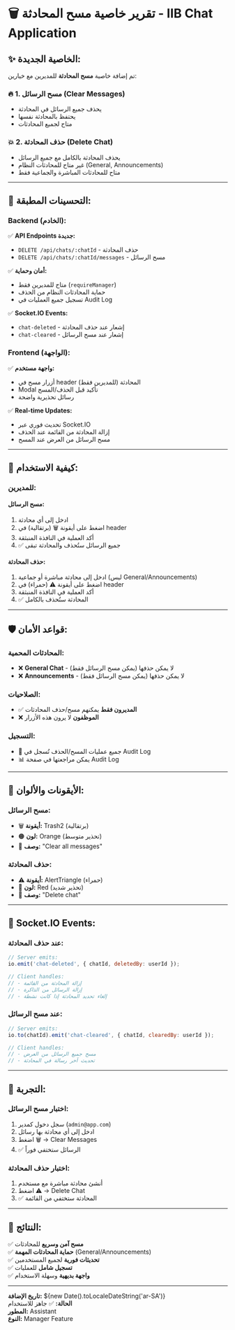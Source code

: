 # 🗑️ تقرير خاصية مسح المحادثة - IIB Chat Application

## ✨ **الخاصية الجديدة:**

تم إضافة خاصية **مسح المحادثة** للمديرين مع خيارين:

### 🔥 **1. مسح الرسائل (Clear Messages)**
- يحذف جميع الرسائل في المحادثة
- يحتفظ بالمحادثة نفسها
- متاح لجميع المحادثات

### 💥 **2. حذف المحادثة (Delete Chat)**
- يحذف المحادثة بالكامل مع جميع الرسائل
- غير متاح للمحادثات النظام (General, Announcements)
- متاح للمحادثات المباشرة والجماعية فقط

---

## 🔧 **التحسينات المطبقة:**

### **Backend (الخادم):**
✅ **API Endpoints جديدة:**
- `DELETE /api/chats/:chatId` - حذف المحادثة
- `DELETE /api/chats/:chatId/messages` - مسح الرسائل

✅ **أمان وحماية:**
- متاح للمديرين فقط (`requireManager`)
- حماية المحادثات النظام من الحذف
- تسجيل جميع العمليات في Audit Log

✅ **Socket.IO Events:**
- `chat-deleted` - إشعار عند حذف المحادثة
- `chat-cleared` - إشعار عند مسح الرسائل

### **Frontend (الواجهة):**
✅ **واجهة مستخدم:**
- أزرار مسح في header المحادثة (للمديرين فقط)
- Modal تأكيد قبل الحذف/المسح
- رسائل تحذيرية واضحة

✅ **Real-time Updates:**
- تحديث فوري عبر Socket.IO
- إزالة المحادثة من القائمة عند الحذف
- مسح الرسائل من العرض عند المسح

---

## 🎨 **كيفية الاستخدام:**

### **للمديرين:**

#### **مسح الرسائل:**
1. ادخل إلى أي محادثة
2. اضغط على أيقونة 🗑️ (برتقالية) في header
3. أكد العملية في النافذة المنبثقة
4. ✅ جميع الرسائل ستُحذف والمحادثة تبقى

#### **حذف المحادثة:**
1. ادخل إلى محادثة مباشرة أو جماعية (ليس General/Announcements)
2. اضغط على أيقونة ⚠️ (حمراء) في header
3. أكد العملية في النافذة المنبثقة
4. ✅ المحادثة ستُحذف بالكامل

---

## 🛡️ **قواعد الأمان:**

### **المحادثات المحمية:**
- ❌ **General Chat** - لا يمكن حذفها (يمكن مسح الرسائل فقط)
- ❌ **Announcements** - لا يمكن حذفها (يمكن مسح الرسائل فقط)

### **الصلاحيات:**
- ✅ **المديرون فقط** يمكنهم مسح/حذف المحادثات
- ❌ **الموظفون** لا يرون هذه الأزرار

### **التسجيل:**
- 📝 جميع عمليات المسح/الحذف تُسجل في Audit Log
- 📊 يمكن مراجعتها في صفحة Audit Log

---

## 🎯 **الأيقونات والألوان:**

### **مسح الرسائل:**
- 🗑️ **أيقونة:** Trash2 (برتقالية)
- 🟠 **لون:** Orange (تحذير متوسط)
- 📝 **وصف:** "Clear all messages"

### **حذف المحادثة:**
- ⚠️ **أيقونة:** AlertTriangle (حمراء)
- 🔴 **لون:** Red (تحذير شديد)
- 📝 **وصف:** "Delete chat"

---

## 🔄 **Socket.IO Events:**

### **عند حذف المحادثة:**
```javascript
// Server emits:
io.emit('chat-deleted', { chatId, deletedBy: userId });

// Client handles:
// - إزالة المحادثة من القائمة
// - إزالة الرسائل من الذاكرة
// - إلغاء تحديد المحادثة إذا كانت نشطة
```

### **عند مسح الرسائل:**
```javascript
// Server emits:
io.to(chatId).emit('chat-cleared', { chatId, clearedBy: userId });

// Client handles:
// - مسح جميع الرسائل من العرض
// - تحديث آخر رسالة في المحادثة
```

---

## 📱 **التجربة:**

### **اختبار مسح الرسائل:**
1. سجل دخول كمدير (`admin@app.com`)
2. ادخل إلى أي محادثة بها رسائل
3. اضغط 🗑️ → Clear Messages
4. ✅ الرسائل ستختفي فوراً

### **اختبار حذف المحادثة:**
1. أنشئ محادثة مباشرة مع مستخدم
2. اضغط ⚠️ → Delete Chat
3. ✅ المحادثة ستختفي من القائمة

---

## 🎉 **النتائج:**

✅ **مسح آمن وسريع** للمحادثات  
✅ **حماية المحادثات المهمة** (General/Announcements)  
✅ **تحديثات فورية** لجميع المستخدمين  
✅ **تسجيل شامل** للعمليات  
✅ **واجهة بديهية** وسهلة الاستخدام  

---

**تاريخ الإضافة:** ${new Date().toLocaleDateString('ar-SA')}  
**الحالة:** ✅ جاهز للاستخدام  
**المطور:** Assistant  
**النوع:** Manager Feature 